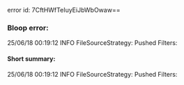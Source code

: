 error id: 7CftHWfTeIuyEiJbWbOwaw==
### Bloop error:

25/06/18 00:19:12 INFO FileSourceStrategy: Pushed Filters:
#### Short summary: 

25/06/18 00:19:12 INFO FileSourceStrategy: Pushed Filters:
